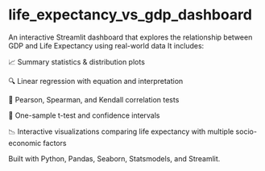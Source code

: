 # life_expectancy_vs_gdp_dashboard
An interactive Streamlit dashboard that explores the relationship between GDP and Life Expectancy using real-world data
It includes:

📈 Summary statistics & distribution plots

🔍 Linear regression with equation and interpretation

🔗 Pearson, Spearman, and Kendall correlation tests

🧪 One-sample t-test and confidence intervals

📉 Interactive visualizations comparing life expectancy with multiple socio-economic factors

Built with Python, Pandas, Seaborn, Statsmodels, and Streamlit.
